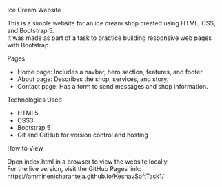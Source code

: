  Ice Cream Website

This is a simple website for an ice cream shop created using HTML, CSS, and Bootstrap 5.  
It was made as part of a task to practice building responsive web pages with Bootstrap.

 Pages

- Home page: Includes a navbar, hero section, features, and footer.
- About page: Describes the shop, services, and story.
- Contact page: Has a form to send messages and shop information.

Technologies Used

- HTML5
- CSS3
- Bootstrap 5
- Git and GitHub for version control and hosting

 How to View

Open index.html in a browser to view the website locally.  
For the live version, visit the GitHub Pages link:  
https://amminenicharanteja.github.io/KeshavSoftTask1/


